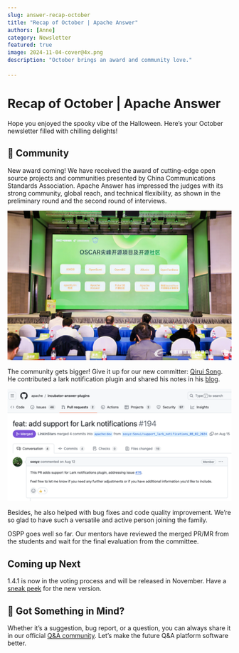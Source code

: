 ```yaml
---
slug: answer-recap-october
title: "Recap of October | Apache Answer"
authors: [Anne]
category: Newsletter
featured: true
image: 2024-11-04-cover@4x.png
description: "October brings an award and community love."

---
```


# Recap of October | Apache Answer
Hope you enjoyed the spooky vibe of the Halloween. Here’s your October newsletter filled with chilling delights!

## 🫶 Community
New award coming!
We have received the award of cutting-edge open source projects and communities presented by China Communications Standards Association. Apache Answer has impressed the judges with its strong community, global reach, and technical flexibility, as shown in the preliminary round and the second round of interviews.

![Alt text](OSCAR%20Award.jpeg)

The community gets bigger!
Give it up for our new committer: [Qirui Song](https://github.com/sosyz). He contributed a lark notification plugin and shared his notes in his [blog](https://blog.sonui.cn/development-notes-for-apache-answer-plugin/#more). 

[![Alt text](Lark%20Notification.png)](https://github.com/apache/incubator-answer-plugins/pull/194)

Besides, he also helped with bug fixes and code quality improvement. We’re so glad to have such a versatile and active person joining the family.

OSPP goes well so far.
Our mentors have reviewed the merged PR/MR from the students and wait for the final evaluation from the committee.


## Coming up Next
1.4.1 is now in the voting process and will be released in November. Have a [sneak peek](https://github.com/apache/incubator-answer/releases/tag/untagged-e895d4ea9fba53a1cc5e) for the new version. 

## 🤲 Got Something in Mind?
Whether it’s a suggestion, bug report, or a question, you can always share it in our official [Q&A community](https://meta.answer.dev/). Let’s make the future Q&A platform software better.